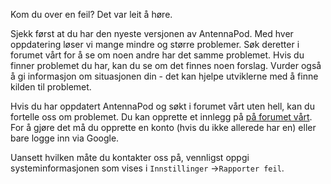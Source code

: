 Kom du over en feil? Det var leit å høre.

Sjekk først at du har den nyeste versjonen av AntennaPod. Med hver oppdatering løser vi mange mindre og større problemer. Søk deretter i forumet vårt for å se om noen andre har det samme problemet. Hvis du finner problemet du har, kan du se om det finnes noen forslag. Vurder også å gi informasjon om situasjonen din - det kan hjelpe utviklerne med å finne kilden til problemet.

Hvis du har oppdatert AntennaPod og søkt i forumet vårt uten hell, kan du fortelle oss om problemet. Du kan opprette et innlegg på [på forumet vårt](https://forum.antennapod.org/c/bug-report/9). For å gjøre det må du opprette en konto (hvis du ikke allerede har en) eller bare logge inn via Google.

Uansett hvilken måte du kontakter oss på, vennligst oppgi systeminformasjonen som vises i `Innstillinger` →`Rapporter feil`.
